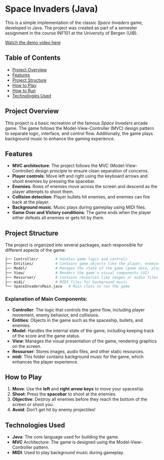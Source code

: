 # Space Invaders (Java)

This is a simple implementation of the classic *Space Invaders* game, developed in Java. The project was created as part of a semester assignment in the course INF101 at the University of Bergen (UiB).

[Watch the demo video here](https://youtu.be/zwQhq_awJ3Y)

## Table of Contents
- [Project Overview](#project-overview)
- [Features](#features)
- [Project Structure](#project-structure)
- [How to Play](#how-to-play)
- [How to Run](#how-to-run)
- [Technologies Used](#technologies-used)

## Project Overview
This project is a basic recreation of the famous *Space Invaders* arcade game. The game follows the Model-View-Controller (MVC) design pattern to separate logic, interface, and control flow. Additionally, the game plays background music to enhance the gaming experience.

## Features
- **MVC architecture**: The project follows the MVC (Model-View-Controller) design principle to ensure clean separation of concerns.
- **Player controls**: Move left and right using the keyboard arrows and shoot enemies by pressing the spacebar.
- **Enemies**: Rows of enemies move across the screen and descend as the player attempts to shoot them.
- **Collision detection**: Player bullets hit enemies, and enemies can fire back at the player.
- **Background music**: Music plays during gameplay using MIDI files.
- **Game Over and Victory conditions**: The game ends when the player either defeats all enemies or gets hit by them.

## Project Structure
The project is organized into several packages, each responsible for different aspects of the game:

 ```bash
├── Controller/        # Handles game logic and controls
├── Entities/          # Contains game objects like the player, enemies, and bullets
├── Model/             # Manages the state of the game (game data, player, enemies, etc.)
├── View/              # Renders the game's visual components (UI)
├── Ressurser/         # Contains resources like images or audio files
├── midi/              # MIDI files for background music
└── SpaceInvadersMain.java   # Main class to run the game
```


### Explanation of Main Components:
- **Controller**: The logic that controls the game flow, including player movement, enemy behavior, and collisions.
- **Entities**: Objects in the game such as the spaceship, bullets, and enemies.
- **Model**: Handles the internal state of the game, including keeping track of the score and the game status.
- **View**: Manages the visual presentation of the game, rendering graphics on the screen.
- **Ressurser**: Stores images, audio files, and other static resources.
- **midi**: This folder contains background music for the game, which enhances the player experience.

## How to Play
1. **Move**: Use the **left** and **right arrow keys** to move your spaceship.
2. **Shoot**: Press the **spacebar** to shoot at the enemies.
3. **Objective**: Destroy all enemies before they reach the bottom of the screen or shoot you.
4. **Avoid**: Don’t get hit by enemy projectiles!


## Technologies Used
- **Java**: The core language used for building the game.
- **MVC** Architecture: The game is designed using the Model-View-Controller pattern.
- **MIDI**: Used to play background music during gameplay.


